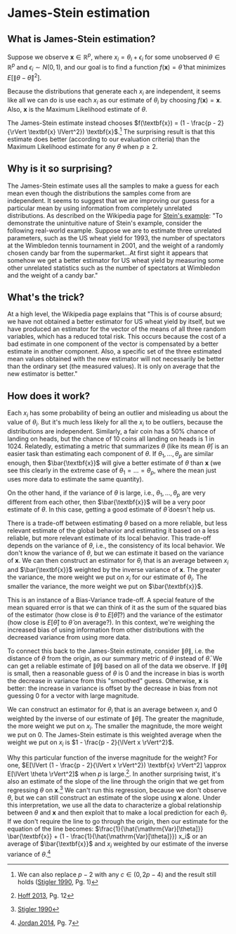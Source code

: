 # James-Stein estimation

## What is James-Stein estimation?

Suppose we observe $\textbf{x} \in \mathbb{R}^p$, where $x_i = \theta_i + \epsilon_i$ for some unobserved $\theta \in \mathbb{R}^p$ and $\epsilon_i \sim N(0, 1)$, and our goal is to find a function $f(\textbf{x}) = \hat \theta$ that minimizes $E\left[\lVert \theta - \hat \theta \rVert^2\right]$.

Because the distributions that generate each $x_i$ are independent, it seems like all we can do is use each $x_i$ as our estimate of $\theta_i$ by choosing $f(\textbf{x}) = \textbf{x}$. Also, $\textbf{x}$ is the Maximum Likelihood estimate of $\theta$.

The James-Stein estimate instead chooses $f(\textbf{x}) = (1 - \frac{p - 2}{\rVert \textbf{x} \lVert^2}) \textbf{x}$.[^1] The surprising result is that this estimate does better (according to our evaluation criteria) than the Maximum Likelihood estimate for any $\theta$ when $p \ge 2$.

## Why is it so surprising?

The James-Stein estimate uses all the samples to make a guess for each mean even though the distributions the samples come from are independent. It seems to suggest that we are improving our guess for a particular mean by using information from completely unrelated distributions. As described on the Wikipedia page for [Stein's example](https://web.archive.org/web/20200601224707/https://en.wikipedia.org/wiki/Stein%27s_example): "To demonstrate the unintuitive nature of Stein's example, consider the following real-world example. Suppose we are to estimate three unrelated parameters, such as the US wheat yield for 1993, the number of spectators at the Wimbledon tennis tournament in 2001, and the weight of a randomly chosen candy bar from the supermarket...At first sight it appears that somehow we get a better estimator for US wheat yield by measuring some other unrelated statistics such as the number of spectators at Wimbledon and the weight of a candy bar."

## What's the trick?

At a high level, the Wikipedia page explains that "This is of course absurd; we have not obtained a better estimator for US wheat yield by itself, but we have produced an estimator for the vector of the means of all three random variables, which has a reduced total risk. This occurs because the cost of a bad estimate in one component of the vector is compensated by a better estimate in another component. Also, a specific set of the three estimated mean values obtained with the new estimator will not necessarily be better than the ordinary set (the measured values). It is only on average that the new estimator is better."

## How does it work?

Each $x_i$ has some probability of being an outlier and misleading us about the value of $\theta_i$. But it's much less likely for all the $x_i$ to be outliers, because the distributions are independent. Similarly, a fair coin has a 50% chance of landing on heads, but the chance of 10 coins all landing on heads is 1 in 1024. Relatedly, estimating a metric that summarizes $\theta$ (like its mean $\bar{\theta}$) is an easier task than estimating each component of $\theta$. If $\theta_1, \dots, \theta_p$ are similar enough, then $\bar{\textbf{x}}$ will give a better estimate of $\theta$ than $\textbf{x}$ (we see this clearly in the extreme case of $\theta_1 = \dots = \theta_p$, where the mean just uses more data to estimate the same quantity).

On the other hand, if the variance of $\theta$ is large, i.e., $\theta_1, \dots, \theta_p$ are very different from each other, then $\bar{\textbf{x}}$ will be a very poor estimate of $\theta$. In this case, getting a good estimate of $\bar{\theta}$ doesn't help us.

There is a trade-off between estimating $\theta$ based on a more reliable, but less relevant estimate of the global behavior and estimating it based on a less reliable, but more relevant estimate of its local behavior. This trade-off depends on the variance of $\theta$, i.e., the consistency of its local behavior. We don't know the variance of $\theta$, but we can estimate it based on the variance of $\textbf{x}$. We can then construct an estimator for $\theta_i$ that is an average between $x_i$ and $\bar{\textbf{x}}$ weighted by the inverse variance of $\textbf{x}$. The greater the variance, the more weight we put on $x_i$ for our estimate of $\theta_i$. The smaller the variance, the more weight we put on $\bar{\textbf{x}}$.

This is an instance of a Bias-Variance trade-off. A special feature of the mean squared error is that we can think of it as the sum of the squared bias of the estimator (how close is $\theta$ to $E[\hat \theta]$?) and the variance of the estimator (how close is $E[\hat \theta]$ to $\hat \theta$ on average?). In this context, we're weighing the increased bias of using information from other distributions with the decreased variance from using more data.

To connect this back to the James-Stein estimate, consider $\lVert \theta \rVert$, i.e. the distance of $\theta$ from the origin, as our summary metric of $\theta$ instead of $\bar{\theta}$. We can get a reliable estimate of $\lVert \theta \rVert$ based on all of the data we observe. If $\lVert \theta \rVert$ is small, then a reasonable guess of $\theta$ is 0 and the increase in bias is worth the decrease in variance from this "smoothed" guess. Otherwise, $\textbf{x}$ is better: the increase in variance is offset by the decrease in bias from not guessing 0 for a vector with large magnitude.

We can construct an estimator for $\theta_i$ that is an average between $x_i$ and 0 weighted by the inverse of our estimate of $\lVert \theta \rVert$. The greater the magnitude, the more weight we put on $x_i$. The smaller the magnitude, the more weight we put on 0. The James-Stein estimate is this weighted average when the weight we put on $x_i$ is $1 - \frac{p - 2}{\lVert x \rVert^2}$.

Why this particular function of the inverse magnitude for the weight? For one, $E[\lVert (1 - \frac{p - 2}{\lVert x \rVert^2}) \textbf{x} \rVert^2] \approx E[\lVert \theta \rVert^2]$ when $p$ is large.[^2]. In another surprising twist, it's also an estimate of the slope of the line through the origin that we get from regressing $\theta$ on $\textbf{x}$.[^3] We can't run this regression, because we don't observe $\theta$, but we can still construct an estimate of the slope using $\textbf{x}$ alone. Under this interpretation, we use all the data to characterize a global relationship between $\theta$ and $\textbf{x}$ and then exploit that to make a local prediction for each $\theta_i$. If we don't require the line to go through the origin, then our estimate for the equation of the line becomes: $\frac{1}{\hat{\mathrm{Var}[\theta]}} \bar{\textbf{x}} + (1 - \frac{1}{\hat{\mathrm{Var}[\theta]}}) x_i$ or an average of $\bar{\textbf{x}}$ and $x_i$ weighted by our estimate of the inverse variance of $\theta$.[^4]

[^1]: We can also replace $p - 2$ with any $c \in (0, 2p - 4)$ and the result still holds ([Stigler 1990](https://projecteuclid.org/download/pdf_1/euclid.ss/1177012274), Pg. 1)

[^2]: [Hoff 2013](https://www.stat.washington.edu/~pdhoff/courses/581/LectureNotes/Static/shrinkage.pdf), Pg. 12

[^3]: [Stigler 1990](https://projecteuclid.org/download/pdf_1/euclid.ss/1177012274)

[^4]: [Jordan 2014](https://piazza.com/class_profile/get_resource/hzdbtb6jdr56q1/i2kz4qj4x102b1), Pg. 7